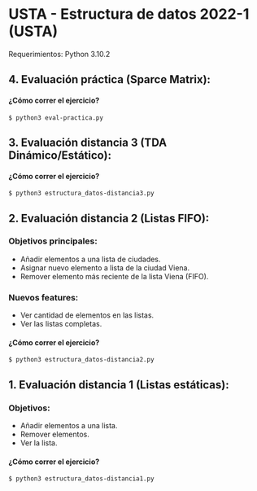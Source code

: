 # USTA -  Estructura de datos 2022-1 (USTA)

Requerimientos: Python 3.10.2

## 4. Evaluación práctica (Sparce Matrix):

#### ¿Cómo correr el ejercicio?
```shell
$ python3 eval-practica.py
```

## 3. Evaluación distancia 3 (TDA Dinámico/Estático):

#### ¿Cómo correr el ejercicio?
```shell
$ python3 estructura_datos-distancia3.py
```

## 2. Evaluación distancia 2 (Listas FIFO):
### Objetivos principales:
- Añadir elementos a una lista de ciudades.
- Asignar nuevo elemento a lista de la ciudad Viena. 
- Remover elemento más reciente de la lista Viena (FIFO).
### Nuevos features:
- Ver cantidad de elementos en las listas.
- Ver las listas completas.
#### ¿Cómo correr el ejercicio?
```shell
$ python3 estructura_datos-distancia2.py
```

## 1. Evaluación distancia 1 (Listas estáticas):
### Objetivos:
- Añadir elementos a una lista.
- Remover elementos.
- Ver la lista.

#### ¿Cómo correr el ejercicio?
```shell
$ python3 estructura_datos-distancia1.py
```

